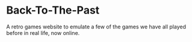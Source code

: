 # Back-To-The-Past
A retro games website to emulate a few of the games we have all played before in real life, now online.
